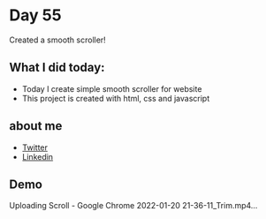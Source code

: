# Day 55

Created a smooth scroller!


## What I did today:

 - Today I create simple smooth scroller for website
 - This project is created with html, css and javascript


## about me

 - [Twitter](https://twitter.com/karan_chandekar)
 - [Linkedin](https://www.linkedin.com/in/karan-chandekar-a87263219/)


## Demo

Uploading Scroll - Google Chrome 2022-01-20 21-36-11_Trim.mp4…
